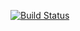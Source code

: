 [![Build Status](https://travis-ci.org/anjayluh/fastfoodapi.svg?branch=testing)](https://travis-ci.org/anjayluh/fastfoodapi)
